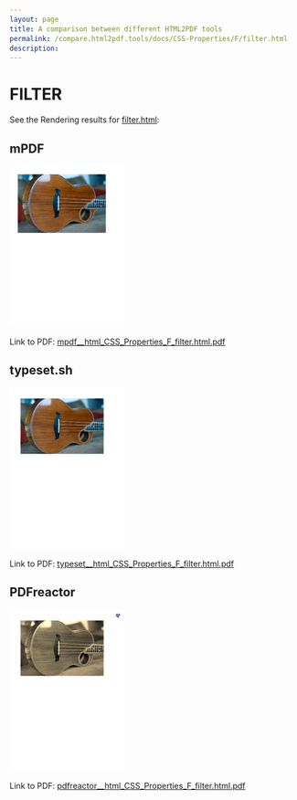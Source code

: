 ```yaml
---
layout: page
title: A comparison between different HTML2PDF tools
permalink: /compare.html2pdf.tools/docs/CSS-Properties/F/filter.html
description: 
---
```


# FILTER

See the Rendering results for [filter.html](/html/CSS%20Properties/F/filter.html):

## mPDF
![](mpdf__html_CSS_Properties_F_filter.html.png) 

Link to PDF: [mpdf__html_CSS_Properties_F_filter.html.pdf](mpdf__html_CSS_Properties_F_filter.html.pdf)

## typeset.sh
![](typeset__html_CSS_Properties_F_filter.html.png) 

Link to PDF: [typeset__html_CSS_Properties_F_filter.html.pdf](typeset__html_CSS_Properties_F_filter.html.pdf)

## PDFreactor
![](pdfreactor__html_CSS_Properties_F_filter.html.png) 

Link to PDF: [pdfreactor__html_CSS_Properties_F_filter.html.pdf](pdfreactor__html_CSS_Properties_F_filter.html.pdf)
